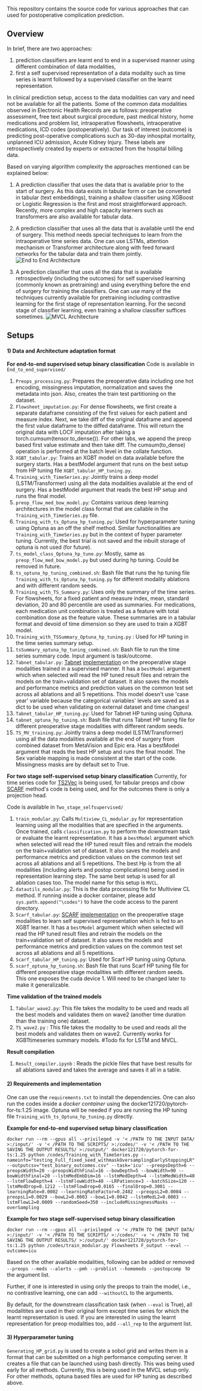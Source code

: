 This repository contains the source code for various approaches that can used for postoperative complication prediction.

## Overview

In brief, there are two approaches: 
1) prediction classifiers are learnt end to end in a supervised manner using different combination of data modalities, 
2) first a self supervised representation of a data modality such as time series is learnt followed by a supervised classifier on the learnt representation.

In clinical prediction setup, access to the data modalities can vary and need not be available for all the patients. 
Some of the common data modalities observed in Electronic Health Records are as follows: preoperative assessment, free text about surgical procedure, past medical history, home medications and problem list, intraoperative flowsheets, intraoperative medications, ICD codes (postoperatively).
Our task of interest (outcome) is predicting post-operative complications such as 30-day inhospital mortality, unplanned ICU admission, Acute Kidney Injury. These labels are retrospectively created by experts or extracted from the hospital billing data.

Based on varying algorithm complexity the approaches mentioned can be explained below:

1) A prediction classifier that uses the data that is available prior to the start of surgery. As this data exists in tabular form or can be converted in tabular (text embeddings), training a shallow classifier using XGBoost or Logistic Regression is the first and most straightforward approach. Recently, more complex and high capacity learners such as transformers are also available for tabular data. 

2) A prediction classifier that uses all the data that is available until the end of surgery. This method needs special techniques to learn from the intraoperative time series data. One can use LSTMs, attention mechanism or Transformer architecture along with feed forward networks for the tabular data and train them jointly.
![End to End Architecture](/Images/End-toEnd_Supervised.png)

3) A prediction classifier that uses all the data that is available retrospectively (including the outcomes) for self supervised learning (commonly known as pretraining) and using everything before the end of surgery for training the classifiers. One can use many of the techniques currently available for pretraining including contrastive learning for the first stage of representation learning. For the second stage of classifier learning, even training a shallow classifier suffices sometimes.
![MVCL Architecture](/Images/MVCL_SelfSupervised.png)

## Setups


#### 1) Data and Architecture adaptation format  

**For end-to-end supervised setup binary classification**
Code is available in `End_to_end_supervised/`

1) `Preops_processing.py`: Prepares the preoperative data including one hot encoding, missingness imputation, normalization and saves the metadata into json. Also, creates the train test partitioning on the dataset. 
2) `Flowsheet_imputation.py`: For dense flowsheets, we first create a separate dataframe consisting of the first values for each patient and measure index. Next, we take diff of the original dataframe and append the first value dataframe to the diffed dataframe. This will return the original data with LOCF imputation after taking a torch.cumsum(tensor.to_dense()). For other labs, we append the preop based first value estimate and then take diff. The cumsum(to_dense) operation is performed at the batch level in the collate function.
3) `XGBT_tabular.py`: Trains an XGBT model on data available before the surgery starts. Has a bestModel argument that runs on the best setup from HP tuning file `XGBT_tabular_HP_tuning.py`.
4) `Training_with_TimeSeries.py`: Jointly trains a deep model (LSTM/Transformer) using all the data modalities available at the end of surgery. Has a bestModel argument that reads the best HP setup and runs the final model.
5) `preop_flow_med_bow_model.py`: Contains various deep learning architectures in the model class format that are callable in the `Training_with_TimeSeries.py` file.
6) `Training_with_ts_Optuna_hp_tuning.py`: Used for hyperparameter tuning using Optuna as an off the shelf method. Similar functionalities are `Training_with_TimeSeries.py` but in the context of hyper parameter tuning. Currently, the best trial is not saved and the inbuilt storage of optuna is not used (for future).
7) `ts_model_class_Optuna_hp_tune.py`: Mostly, same as `preop_flow_med_bow_model.py` but used during hp tuning. Could be removed in future.
8) `ts_optuna_hp_tuning_combined.sh`: Bash file that runs the hp tuning file `Training_with_ts_Optuna_hp_tuning.py` for different modality ablations and with different random seeds.
9) `Training_with_TS_Summary.py`: Uses only the summary of the time series. For flowsheets, for a fixed patient and measure index, mean, standard deviation, 20 and 80 percentile are used as summaries. For medications, each medication unit combination is treated as a feature with total combination dose as the feature value. These summaries are in a tabular format and devoid of time dimension so they are used to train a XGBT model.
10) `Training_with_TSSummary_Optuna_hp_tuning.py` : Used for HP tuning in the time series summary setup.
11) `tsSummary_optuna_hp_tuning_combined.sh`: Bash file to run the time series summary code. Input argument is task/outcome. 
12) `Tabnet_tabular.py`: [Tabnet](https://arxiv.org/pdf/1908.07442) [implementation](https://github.com/dreamquark-ai/tabnet) on the preoperative stage modalities trained in a supervised manner. It has a `bestModel` argument which when selected will read the HP tuned result files and retrain the models on the train+validation set of dataset. It also saves the models and performance metrics and prediction values on the common test set across all ablations and all 5 repetitions. This model doesn't use 'case year' variable because the categorical variables' levels are saved as a dict to be used when validating on external dataset and time changes!
13) `Tabnet_tabular_HP_tuning.py`: Used for Tabnet HP tuning using Optuna. 
14) `tabnet_optuna_hp_tuning.sh`: Bash file that runs Tabnet HP tuning file for different preoperative stage modalities with different random seeds.
15) `TS_MV_training.py`: Jointly trains a deep model (LSTM/Transformer) using all the data modalities available at the end of surgery from combined dataset from MetaVision and Epic era. Has a bestModel argument that reads the best HP setup and runs the final model. The Sex variable mapping is made consistent at the start of the code. Missingness masks are by default set to True.

**For two stage self-supervised setup binary classification**
Currently, for time series code for [TS2Vec](https://github.com/yuezhihan/ts2vec) is being used, for tabular preops and cbow [SCARF](https://github.com/clabrugere/pytorch-scarf/tree/master) method's code is being used, and for the outcomes there is only a projection head.

Code is available in `Two_stage_selfsupervised/`

1) `train_modular.py`: Calls `Multiview_CL_modular.py` for representation learning using all the modalities that are specified in the arguments. Once trained, calls `classification.py` to perform the downstream task or evaluate the learnt representation. It has a `bestModel` argument which when selected will read the HP tuned result files and retrain the models on the train+validation set of dataset. It also saves the models and performance metrics and prediction values on the common test set across all ablations and all 5 repetitions.
The best Hp is from the all modalities (including alerts and postop complications) being used in representation learning step. The same best setup is used for all ablation cases too. The model name for this setup is `MVCL`.
2) `datautils_modular.py`: This is the data processing file for Multiview CL method. If running inside a docker container, please add `sys.path.append("\codes")` to have the code access to the parent directory.
3) `Scarf_tabular.py`: [SCARF](https://arxiv.org/pdf/2106.15147) [implementation](https://github.com/clabrugere/pytorch-scarf) on the preoperative stage modalities to learn self supervised representation which is fed to an XGBT learner. It has a `bestModel` argument which when selected will read the HP tuned result files and retrain the models on the train+validation set of dataset. It also saves the models and performance metrics and prediction values on the common test set across all ablations and all 5 repetitions.
4) `Scarf_tabular_HP_tuning.py`: Used for Scarf HP tuning using Optuna.
5) `scarf_optuna_hp_tuning.sh`: Bash file that runs Scarf HP tuning file for different preoperative stage modalities with different random seeds. This one exposes the cuda device 1. Will need to be changed later to make it generalizable.

**Time validation of the trained models**
1) `Tabular_wave2.py`: This file takes the modality to be used and reads all the best models and validates them on wave2 (another time duration than the training one) dataset.
2) `TS_wave2.py` : This file takes the modality to be used and reads all the best models and validates them on wave2. Currently works for XGBTtimeseries summary models. #Todo fix for LSTM and MVCL.


**Result compilation**
1) `Result_compiler.ipynb` : Reads the pickle files that have best results for all ablations saved and takes the average and saves it all in a table.

#### 2) Requirements and implementation

One can use the `requirements.txt` to install the dependencies. One can also run the codes inside a *docker container* using the docker121720/pytorch-for-ts:1.25 image. Optuna will be needed if you are running the HP tuning file `Training_with_ts_Optuna_hp_tuning.py` directly.

**Example for end-to-end supervised setup binary classification**
```
docker run --rm --gpus all --privileged -v '< /PATH TO THE INPUT DATA/ >:/input/' -v '< /PATH TO THE SCRIPTS/ >:/codes/' -v '< /PATH TO THE SAVING THE OUTPUT RESULTS/ >:/output/' docker121720/pytorch-for-ts:1.25 python /codes/Training_with_TimeSeries.py --nameinfo="testing_Full_fixed_seed_withmaskOversamplingEarlyStoppingLR" --outputcsv="test_binary_outcomes.csv" --task='icu' --preopsDepth=6 --preopsWidth=20 --preopsWidthFinal=16 --bowDepth=5 --bowWidth=90 --bowWidthFinal=20 --lstmMedEmbDim=16 --lstmMedDepth=4 --lstmMedWidth=40 --lstmFlowDepth=4 --lstmFlowWidth=40 --LRPatience=3 --batchSize=120 --lstmMedDrop=0.1212 --lstmFlowDrop=0.0165 --finalDrop=0.3001 --learningRate=0.0002 --learningRateFactor=0.2482 --preopsL2=0.0004 --preopsL1=0.0029 --bowL2=0.0003 --bowL1=0.0042 --lstmMedL2=0.0003 --lstmFlowL2=0.0009 --randomSeed=350 --includeMissingnessMasks --overSampling
```

**Example for two stage self-supervised setup binary classification**
```
docker run --rm --gpus all --privileged -v '< /PATH TO THE INPUT DATA/ >:/input/' -v '< /PATH TO THE SCRIPTS/ >:/codes/' -v '< /PATH TO THE SAVING THE OUTPUT RESULTS/ >:/output/' docker121720/pytorch-for-ts:1.25 python /codes/train_modular.py Flowsheets F_output --eval --outcome=icu
```
Based on the other available modalities, following can be added or removed ``` --preops --meds --alerts --pmh --problist --homemeds --postopcomp  ``` to the argument list. 

Further, if one is interested in using only the preops to train the model, i.e., no contrastive learning, one can add ``` --withoutCL ``` to the arguments.

By default, for the downstream classification task (when ``` --eval ``` is True), all modalitites are used in their original form except time series for which the learnt representation is used. 
If you are interested in using the learnt representation for preop modalities too, add ``` --all_rep ``` to the argument list. 


#### 3) Hyperparameter tuning

`Generating_HP_grid.py` is used to create a sobol grid and writes them in a format that can be submitted on a high performance computing server. It creates a file that can be launched using bash directly. This was being used early for all methods. Currently, this is being used in the MVCL setup only. For other methods, optuna based files are used for HP tuning as described above.